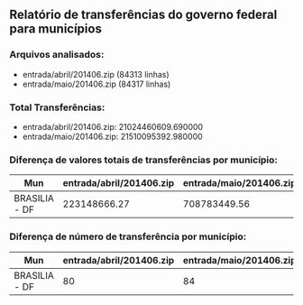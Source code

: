 ## Relatório de transferências do governo federal para municípios
### Arquivos analisados:
* entrada/abril/201406.zip (84313 linhas)
* entrada/maio/201406.zip (84317 linhas)
### Total Transferências:
* entrada/abril/201406.zip: 21024460609.690000
* entrada/maio/201406.zip: 21510095392.980000
### Diferença de valores totais de transferências por município:
| Mun | entrada/abril/201406.zip | entrada/maio/201406.zip | Diff | Percent |
| --- | --- | --- | --- | --- |
| BRASILIA - DF | 223148666.27 | 708783449.56 | 485634783.29 | 217.63 |
### Diferença de número de transferência por município:
| Mun | entrada/abril/201406.zip | entrada/maio/201406.zip | Diff | Percent |
| --- | --- | --- | --- | --- |
| BRASILIA - DF | 80 | 84 | 4 | 5 |
